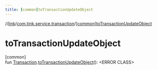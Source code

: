 ```yaml
---
title: [common]toTransactionUpdateObject
---
```

//[link](../../index.html)/[com.tink.service.transaction](index.html)/[[common]toTransactionUpdateObject]([common]to-transaction-update-object.html)



# toTransactionUpdateObject



[common]\
fun [Transaction](../com.tink.model.transaction/[common]-transaction/index.html).[toTransactionUpdateObject]([common]to-transaction-update-object.html)(): &lt;ERROR CLASS&gt;





